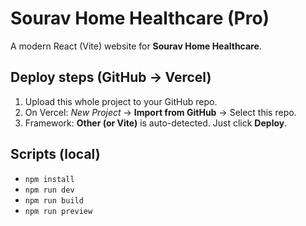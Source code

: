 # Sourav Home Healthcare (Pro)

A modern React (Vite) website for **Sourav Home Healthcare**.

## Deploy steps (GitHub → Vercel)
1. Upload this whole project to your GitHub repo.
2. On Vercel: *New Project* → **Import from GitHub** → Select this repo.
3. Framework: **Other (or Vite)** is auto-detected. Just click **Deploy**.

## Scripts (local)
- `npm install`
- `npm run dev`
- `npm run build`
- `npm run preview`
